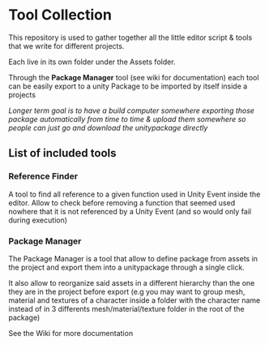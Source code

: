 Tool Collection
===============

This repository is used to gather together all the little editor script & tools
that we write for different projects.

Each live in its own folder under the Assets folder.

Through the **Package Manager** tool (see wiki for documentation) each tool can
be easily export to a unity Package to be imported by itself inside a projects

*Longer term goal is to have a build computer somewhere exporting those package
automatically from time to time & upload them somewhere so people can just go
and download the unitypackage directly*

## List of included tools

### Reference Finder

A tool to find all reference to a given function used in Unity Event inside the
editor. Allow to check before removing a function that seemed used nowhere that
it is not referenced by a Unity Event (and so would only fail during execution)

### Package Manager

The Package Manager is a tool that allow to define package from assets in the
project and export them into a unitypackage through a single click.

It also allow to reorganize said assets in a different hierarchy than the one
they are in the project before export (e.g you may want to group mesh, material
  and textures of a character inside a folder with the character name instead
  of in 3 differents mesh/material/texture folder in the root of the package)

See the Wiki for more documentation
